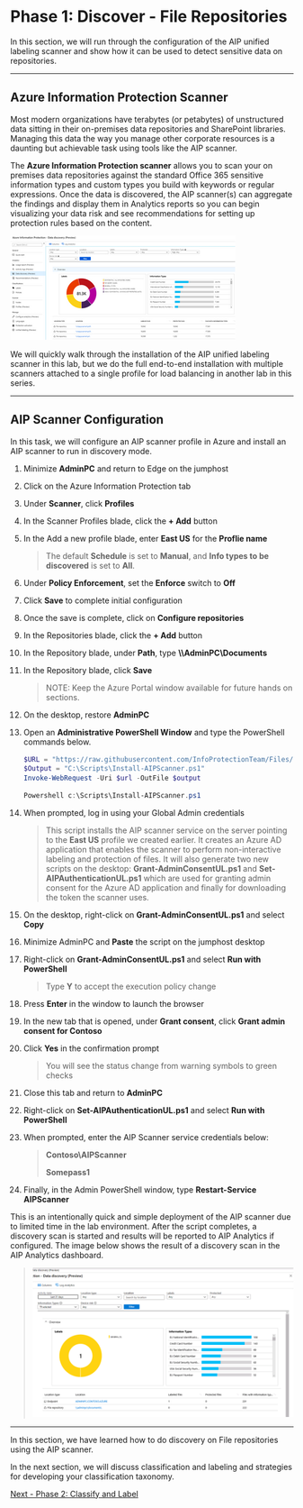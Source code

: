 <page title="Discover (Hands On)" />

# Phase 1: Discover - File Repositories

In this section, we will run through the configuration of the AIP unified labeling scanner and show how it can be used to detect sensitive data on repositories.

---
## Azure Information Protection Scanner

Most modern organizations have terabytes (or petabytes) of unstructured data sitting in their on-premises data repositories and SharePoint libraries. Managing this data the way you manage other corporate resources is a daunting but achievable task using tools like the AIP scanner.

The **Azure Information Protection scanner** allows you to scan your on premises data repositories against the standard Office 365 sensitive information types and custom types you build with keywords or regular expressions. Once the data is discovered, the AIP scanner(s) can aggregate the findings and display them in Analytics reports so you can begin visualizing your data risk and see recommendations for setting up protection rules based on the content.

![discovery](./media/discovery.png)

We will quickly walk through the installation of the AIP unified labeling scanner in this lab, but we do the full end-to-end installation with multiple scanners attached to a single profile for load balancing in another lab in this series.

---
## AIP Scanner Configuration

In this task, we will configure an AIP scanner profile in Azure and install an AIP scanner to run in discovery mode. 

1. Minimize **AdminPC** and return to Edge on the jumphost
1. Click on the Azure Information Protection tab
2. Under **Scanner**, click **Profiles**
3. In the Scanner Profiles blade, click the **+ Add** button

4. In the Add a new profile blade, enter **East US** for the **Proflie name**

	>  The default **Schedule** is set to **Manual**, and **Info types to be discovered** is set to **All**.

1. Under **Policy Enforcement**, set the **Enforce** switch to **Off**
1. Click **Save** to complete initial configuration
1. Once the save is complete, click on **Configure repositories**
1. In the Repositories blade, click the **+ Add** button

1. In the Repository blade, under **Path**, type **\\\AdminPC\Documents**
1. In the Repository blade, click **Save**
	
	>NOTE: Keep the Azure Portal window available for future hands on sections.
1. On the desktop, restore **AdminPC** 
2. Open an **Administrative PowerShell Window** and type the PowerShell commands below.

	```PowerShell
	$URL = "https://raw.githubusercontent.com/InfoProtectionTeam/Files/master/AIPLAB/media/Install-AIPScannerUL.ps1"
	$Output = "C:\Scripts\Install-AIPScanner.ps1"
	Invoke-WebRequest -Uri $url -OutFile $output
	```
	
	```PowerShell
	Powershell c:\Scripts\Install-AIPScanner.ps1 
	```
3. When prompted, log in using your Global Admin credentials

	>This script installs the AIP scanner service on the server pointing to the **East US** profile we created earlier.  It creates an Azure AD application that enables the scanner to perform non-interactive labeling and protection of files. It will also generate two new scripts on the desktop: **Grant-AdminConsentUL.ps1** and **Set-AIPAuthenticationUL.ps1** which are used for granting admin consent for the Azure AD application and finally for downloading the token the scanner uses. 
1. On the desktop, right-click on **Grant-AdminConsentUL.ps1** and select **Copy**
2. Minimize AdminPC and **Paste** the script on the jumphost desktop
3. Right-click on **Grant-AdminConsentUL.ps1** and select **Run with PowerShell**

	>Type **Y** to accept the execution policy change
1. Press **Enter** in the window to launch the browser
2. In the new tab that is opened, under **Grant consent**, click **Grant admin consent for Contoso**
3. Click **Yes** in the confirmation prompt

	>You will see the status change from warning symbols to green checks
4. Close this tab and return to **AdminPC**
5. Right-click on **Set-AIPAuthenticationUL.ps1** and select **Run with PowerShell**
6. When prompted, enter the AIP Scanner service credentials below:

	> **Contoso\AIPScanner**
	>
	> **Somepass1**

1. Finally, in the Admin PowerShell window, type **Restart-Service AIPScanner**
	
This is an intentionally quick and simple deployment of the AIP scanner due to limited time in the lab environment.  After the script completes, a discovery scan is started and results will be reported to AIP Analytics if configured.  The image below shows the result of a discovery scan in the AIP Analytics dashboard.

>![](./media/initialdiscovery.png)

---

In this section, we have learned how to do discovery on File repositories using the AIP scanner. 

In the next section, we will discuss classification and labeling and strategies for developing your classification taxonomy.

[Next - Phase 2: Classify and Label](3.classification.md)
